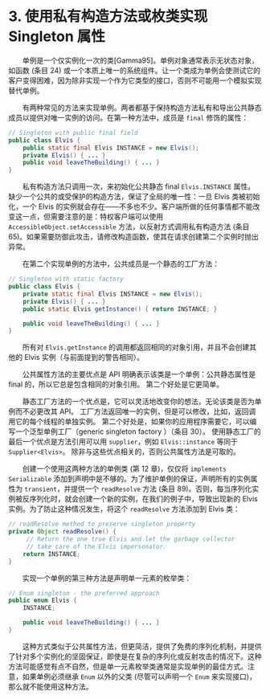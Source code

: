 # 3. 使用私有构造方法或枚类实现 Singleton 属性


　　单例是一个仅实例化一次的类[Gamma95]。单例对象通常表示无状态对象，如函数 (条目 24) 或一个本质上唯一的系统组件。让一个类成为单例会使测试它的客户变得困难，因为除非实现一个作为它类型的接口，否则不可能用一个模拟实现替代单例。

　　有两种常见的方法来实现单例。两者都基于保持构造方法私有和导出公共静态成员以提供对唯一实例的访问。在第一种方法中，成员是 `final` 修饰的属性：

```java
// Singleton with public final field
public class Elvis {
    public static final Elvis INSTANCE = new Elvis();
    private Elvis() { ... }
    public void leaveTheBuilding() { ... }
}
```

　　私有构造方法只调用一次，来初始化公共静态 final `Elvis.INSTANCE` 属性。缺少一个公共的或受保护的构造方法，保证了全局的唯一性：一旦 Elvis 类被初始化，一个 Elvis 的实例就会存在——不多也不少。客户端所做的任何事情都不能改变这一点，但需要注意的是：特权客户端可以使用 `AccessibleObject.setAccessible` 方法，以反射方式调用私有构造方法 (条目 65)。如果需要防御此攻击，请修改构造函数，使其在请求创建第二个实例时抛出异常。

　　在第二个实现单例的方法中，公共成员是一个静态的工厂方法：

```java
// Singleton with static factory
public class Elvis {
    private static final Elvis INSTANCE = new Elvis();
    private Elvis() { ... }
    public static Elvis getInstance() { return INSTANCE; }

    public void leaveTheBuilding() { ... }
}
```

　　所有对 `Elvis.getInstance` 的调用都返回相同的对象引用，并且不会创建其他的 Elvis 实例（与前面提到的警告相同）。

　　公共属性方法的主要优点是 API 明确表示该类是一个单例：公共静态属性是 final 的，所以它总是包含相同的对象引用。 第二个好处是它更简单。

　　静态工厂方法的一个优点是，它可以灵活地改变你的想法，无论该类是否为单例而不必更改其 API。 工厂方法返回唯一的实例，但是可以修改，比如，返回调用它的每个线程的单独实例。 第二个好处是，如果你的应用程序需要它，可以编写一个泛型单例工厂（generic singleton factory ）（条目 30）。 使用静态工厂的最后一个优点是方法引用可以用 `supplier`，例如 `Elvis::instance` 等同于 `Supplier<Elvis>`。 除非与这些优点相关的，否则公共属性方法是可取的。

　　创建一个使用这两种方法的单例类 (第 12 章)，仅仅将 `implements Serializable` 添加到声明中是不够的。为了维护单例的保证，声明所有的实例属性为 `transient`，并提供一个 `readResolve` 方法 (条目 89)。否则，每当序列化实例被反序列化时，就会创建一个新的实例，在我们的例子中，导致出现新的 Elvis 实例。为了防止这种情况发生，将这个 `readResolve` 方法添加到 Elvis 类：

```java
// readResolve method to preserve singleton property
private Object readResolve() {
     // Return the one true Elvis and let the garbage collector
     // take care of the Elvis impersonator.
    return INSTANCE;
}
```
　　实现一个单例的第三种方法是声明单一元素的枚举类：

```java
// Enum singleton - the preferred approach
public enum Elvis {
    INSTANCE;

    public void leaveTheBuilding() { ... }
}
```

　　这种方式类似于公共属性方法，但更简洁，提供了免费的序列化机制，并提供了针对多个实例化的坚固保证，即使是在复杂的序列化或反射攻击的情况下。这种方法可能感觉有点不自然，但是单一元素枚举类通常是实现单例的最佳方式。注意，如果单例必须继承 `Enum` 以外的父类 (尽管可以声明一个 `Enum` 来实现接口)，那么就不能使用这种方法。
